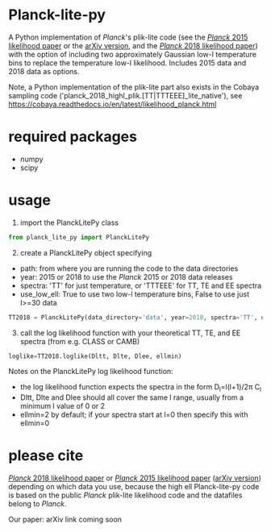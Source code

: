 # Planck-lite-py

A Python implementation of *Planck*'s plik-lite code (see the [*Planck* 2015 likelihood paper](https://www.aanda.org/articles/aa/abs/2016/10/aa26926-15/aa26926-15.html) or the [arXiv version](https://arxiv.org/abs/1507.02704), and the [*Planck* 2018 likelihood paper](https://arxiv.org/abs/1907.12875)) with the option of including two approximately Gaussian low-l temperature bins to replace the temperature low-l likelihood. Includes 2015 data and 2018 data as options. 

Note, a Python implementation of the plik-lite part also exists in the Cobaya sampling code ('planck_2018_highl_plik.[TT|TTTEEE]_lite_native'), see https://cobaya.readthedocs.io/en/latest/likelihood_planck.html

# required packages
* numpy
* scipy 

# usage
1. import the PlanckLitePy class
```python
from planck_lite_py import PlanckLitePy
```
2. create a PlanckLitePy object specifying
* path: from where you are running the code to the data directories
* year: 2015 or 2018 to use the *Planck* 2015 or 2018 data releases
* spectra: 'TT' for just temperature, or 'TTTEEE' for TT, TE and EE spectra
* use_low_ell: True to use two low-l temperature bins, False to use just l>=30 data
```python
TT2018 = PlanckLitePy(data_directory='data', year=2018, spectra='TT', use_low_ell_bins=False)
```

3. call the log likelihood function with your theoretical TT, TE, and EE spectra (from e.g. CLASS or CAMB)
```python
loglike=TT2018.loglike(Dltt, Dlte, Dlee, ellmin) 
```
Notes on the PlanckLitePy log likelihood function:
* the log likelihood function expects the spectra in the form D<sub>l</sub>=l(l+1)/2&pi; C<sub>l</sub> 
* Dltt, Dlte and Dlee should all cover the same l range, usually from a minimum l value of 0 or 2
* ellmin=2 by default; if your spectra start at l=0 then specify this with ellmin=0

# please cite

[*Planck* 2018 likelihood paper](https://arxiv.org/abs/1907.12875) or [*Planck* 2015 likelihood paper](https://www.aanda.org/articles/aa/abs/2016/10/aa26926-15/aa26926-15.html) ([arXiv version](https://arxiv.org/abs/1507.02704)) depending on which data you use, because the high ell Planck-lite-py code is based on the public *Planck* plik-lite likelihood code and the datafiles belong to *Planck*.

Our paper: arXiv link coming soon


